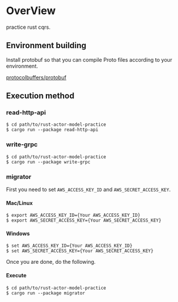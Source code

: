 # OverView
practice rust cqrs.

## Environment building

Install protobuf so that you can compile Proto files according to your environment.

[protocolbuffers/protobuf](https://github.com/protocolbuffers/protobuf)

## Execution method

### read-http-api
```shell
$ cd path/to/rust-actor-model-practice
$ cargo run --package read-http-api
```

### write-grpc
```shell
$ cd path/to/rust-actor-model-practice
$ cargo run --package write-grpc
```

### migrator

First you need to set ``AWS_ACCESS_KEY_ID`` and ``AWS_SECRET_ACCESS_KEY``.

#### Mac/Linux
```shell
$ export AWS_ACCESS_KEY_ID={Your AWS_ACCESS_KEY_ID}
$ export AWS_SECRET_ACCESS_KEY={Your AWS_SECRET_ACCESS_KEY}
```

#### Windows
```shell
$ set AWS_ACCESS_KEY_ID={Your AWS_ACCESS_KEY_ID}
$ set AWS_SECRET_ACCESS_KEY={Your AWS_SECRET_ACCESS_KEY}
```

Once you are done, do the following.

#### Execute

```shell
$ cd path/to/rust-actor-model-practice
$ cargo run --package migrator
```
